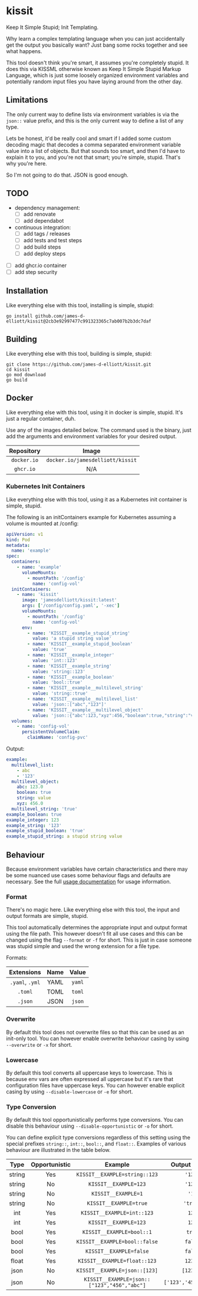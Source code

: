 # kissit

Keep It Simple Stupid; Init Templating.

Why learn a complex templating language when you can just accidentally get the output you basically want? Just bang
some rocks together and see what happens.

This tool doesn't think you're smart, it assumes you're completely stupid. It does this via KISSML otherwise known as
Keep It Simple Stupid Markup Language, which is just some loosely organized environment variables and potentially random
input files you have laying around from the other day.

## Limitations

The only current way to define lists via environment variables is via the `json::` value prefix, and this is the only
current way to define a list of any type.

Lets be honest, it'd be really cool and smart if I added some custom decoding magic that decodes a comma separated 
environment variable value into a list of objects. But that sounds too smart, and then I'd have to explain it to you, 
and you're not that smart; you're simple, stupid. That's why you're here.

So I'm not going to do that. JSON is good enough.

## TODO

- dependency management:
  - [ ] add renovate
  - [ ] add dependabot
- continuous integration:
  - [ ] add tags / releases
  - [ ] add tests and test steps
  - [ ] add build steps
  - [ ] add deploy steps
- [ ] add ghcr.io container 
- [ ] add step security

## Installation

Like everything else with this tool, installing is simple, stupid:

```shell
go install github.com/james-d-elliott/kissit@2cb3e92997477c991323365c7ab007b2b3dc7daf
```

## Building

Like everything else with this tool, building is simple, stupid:

```shell
git clone https://github.com/james-d-elliott/kissit.git
cd kissit
go mod download
go build
```

## Docker

Like everything else with this tool, using it in docker is simple, stupid. It's just a regular container, duh.

Use any of the images detailed below. The command used is the binary, just add the arguments and
environment variables for your desired output.

| Repository  |              Image               |
|:-----------:|:--------------------------------:|
| `docker.io` | `docker.io/jamesdelliott/kissit` |
|  `ghcr.io`  |               N/A                |

### Kubernetes Init Containers

Like everything else with this tool, using it as a Kubernetes init container is simple, stupid. 

The following is an initContainers example for Kubernetes assuming a volume is mounted at /config:

```yaml
apiVersion: v1
kind: Pod
metadata:
  name: 'example'
spec:
  containers:
    - name: 'example'
      volumeMounts:
        - mountPath: '/config'
          name: 'config-vol'
  initContainers:
    - name: 'kissit'
      image: 'jamesdelliott/kissit:latest'
      args: ['/config/config.yaml', '-xec']
      volumeMounts:
        - mountPath: '/config'
          name: 'config-vol'
      env:
        - name: 'KISSIT__example_stupid_string'
          value: 'a stupid string value'
        - name: 'KISSIT__example_stupid_boolean'
          value: 'true'
        - name: 'KISSIT__example_integer'
          value: 'int::123'
        - name: 'KISSIT__example_string'
          value: 'string::123'
        - name: 'KISSIT__example_boolean'
          value: 'bool::true'
        - name: 'KISSIT__example__multilevel_string'
          value: 'string::true'
        - name: 'KISSIT__example__multilevel_list'
          value: 'json::["abc","123"]'
        - name: 'KISSIT__example__multilevel_object'
          value: 'json::{"abc":123,"xyz":456,"boolean":true,"string":"value"}'
  volumes:
    - name: 'config-vol'
      persistentVolumeClaim:
        claimName: 'config-pvc'
```

Output:

```yaml
example:
  multilevel_list:
    - abc
    - '123'
  multilevel_object:
    abc: 123.0
    boolean: true
    string: value
    xyz: 456.0
  multilevel_string: 'true'
example_boolean: true
example_integer: 123
example_string: '123'
example_stupid_boolean: 'true'
example_stupid_string: a stupid string value
```

## Behaviour

Because environment variables have certain characteristics and there may be some nuanced use cases some behaviour flags 
and defaults are necessary. See the full [usage documentation](USAGE.md) for usage information.

### Format

There's no magic here. Like everything else with this tool, the input and output formats are simple, stupid.

This tool automatically determines the appropriate input and output format using the file path. This however doesn't fit
all use cases and this can be changed using the flag `--format` or `-f` for short. This is just in case someone was
stupid simple and used the wrong extension for a file type.

Formats:

|   Extensions    | Name | Value  |
|:---------------:|:----:|:------:|
| `.yaml`, `.yml` | YAML | `yaml` |
|     `.toml`     | TOML | `toml` |
|     `.json`     | JSON | `json` |

### Overwrite

By default this tool does not overwrite files so that this can be used as an init-only tool. You can however enable 
overwrite behaviour casing by using
`--overwrite` or `-x` for short.

### Lowercase

By default this tool converts all uppercase keys to lowercase. This is because env vars are often expressed all 
uppercase but it's rare that configuration files have uppercase keys. You can however enable explicit casing by using
`--disable-lowercase` or `-e` for short.

### Type Conversion

By default this tool opportunistically performs type conversions. You can disable this behaviour using 
`--disable-opportunistic` or `-o` for short.

You can define explicit type conversions regardless of this setting using the special prefixes `string::`, `int::`, 
`bool::`, and `float::`. Examples of various behaviour are illustrated in the table below.

|  Type  | Opportunistic |                   Example                   |     Output (YAML)     |
|:------:|:-------------:|:-------------------------------------------:|:---------------------:|
| string |      Yes      |        `KISSIT__EXAMPLE=string::123`        |        `'123'`        |
| string |      No       |            `KISSIT__EXAMPLE=123`            |        `'123'`        |
| string |      No       |             `KISSIT__EXAMPLE=1`             |         `'1'`         |
| string |      No       |           `KISSIT__EXAMPLE=true`            |       `'true'`        |
|  int   |      Yes      |         `KISSIT__EXAMPLE=int::123`          |         `123`         |
|  int   |      Yes      |            `KISSIT__EXAMPLE=123`            |         `123`         |
|  bool  |      Yes      |          `KISSIT__EXAMPLE=bool::1`          |        `true`         |
|  bool  |      Yes      |        `KISSIT__EXAMPLE=bool::false`        |        `false`        |
|  bool  |      Yes      |           `KISSIT__EXAMPLE=false`           |        `false`        |
| float  |      Yes      |        `KISSIT__EXAMPLE=float::123`         |        `123.0`        |
|  json  |      No       |        `KISSIT__EXAMPLE=json::[123]`        |       `[123.0]`       |
|  json  |      No       | `KISSIT__EXAMPLE=json::["123","456","abc"]` | `['123','456','abc']` |
